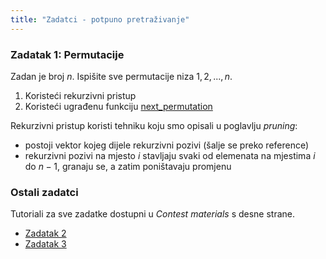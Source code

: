 ```yaml
---
title: "Zadatci - potpuno pretraživanje"
---
```


### Zadatak 1: Permutacije

Zadan je broj $n$. Ispišite sve permutacije niza $1, 2, ..., n$.

1. Koristeći rekurzivni pristup
2. Koristeći ugrađenu funkciju [next_permutation](https://www.cplusplus.com/reference/algorithm/next_permutation/)

Rekurzivni pristup koristi tehniku koju smo opisali u poglavlju *pruning*:

- postoji vektor kojeg dijele rekurzivni pozivi (šalje se preko reference)
- rekurzivni pozivi na mjesto $i$ stavljaju svaki od elemenata na mjestima $i$ do $n-1$, granaju se, a zatim poništavaju promjenu

### Ostali zadatci

Tutoriali za sve zadatke dostupni u *Contest materials* s desne strane.

- [Zadatak 2](https://codeforces.com/problemset/problem/940/A)
- [Zadatak 3](https://codeforces.com/problemset/problem/1042/B)
